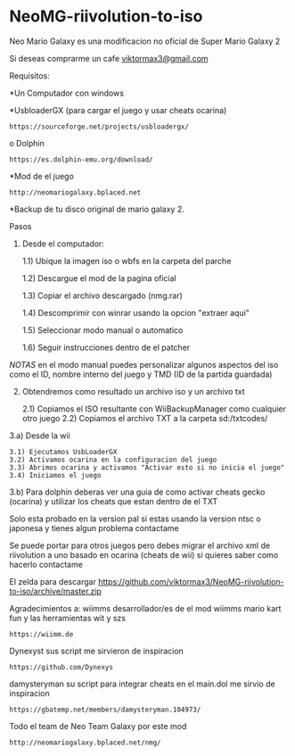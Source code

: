 # NeoMG-riivolution-to-iso
Neo Mario Galaxy es una modificacion no oficial de Super Mario Galaxy 2

Si deseas comprarme un cafe 
viktormax3@gmail.com

Requisitos:

*Un Computador con windows

*UsbloaderGX (para cargar el juego y usar cheats ocarina)

	https://sourceforge.net/projects/usbloadergx/

o Dolphin

	https://es.dolphin-emu.org/download/

*Mod de el juego

	http://neomariogalaxy.bplaced.net

*Backup de tu disco original de mario galaxy 2.

Pasos

1) Desde el computador:

	1.1) Ubique la imagen iso o wbfs en la carpeta del parche

	1.2) Descargue el mod de la pagina oficial

	1.3) Copiar el archivo descargado (nmg.rar)

	1.4) Descomprimir con winrar usando la opcion "extraer aqui"

	1.5) Seleccionar modo manual o automatico

	1.6) Seguir instrucciones dentro de el patcher

*NOTAS* en el modo manual puedes personalizar algunos aspectos del iso como el ID, nombre interno del juego y TMD (ID de la partida guardada)

2) Obtendremos como resultado un archivo iso y un archivo txt

	2.1) Copiamos el ISO resultante con WiiBackupManager como cualquier otro juego
	2.2) Copiamos el archivo TXT a la carpeta  sd:/txtcodes/
	
3.a) Desde la wii 

	3.1) Ejecutamos UsbLoaderGX
	3.2) Activamos ocarina en la configuracion del juego
	3.3) Abrimos ocarina y activamos "Activar esto si no inicia el juego"
	3.4) Iniciamos el juego 

3.b) Para dolphin deberas ver una guia de como activar cheats gecko (ocarina) y utilizar los cheats que estan dentro de el TXT

Solo esta probado en la version pal si estas 
usando la version ntsc o japonesa y tienes algun problema contactame

Se puede portar para otros juegos pero debes migrar el archivo xml de riivolution a uno basado en ocarina (cheats de wii) si quieres saber como hacerlo contactame

El zelda para descargar https://github.com/viktormax3/NeoMG-riivolution-to-iso/archive/master.zip

Agradecimientos a:
wiimms desarrollador/es de el mod wiimms mario kart fun y las herramientas wit y szs

	https://wiimm.de

Dynexyst sus script me sirvieron de inspiracion

	https://github.com/Dynexys

damysteryman su script para integrar cheats en el main.dol me sirvio de inspiracion

	https://gbatemp.net/members/damysteryman.104973/

Todo el team de Neo Team Galaxy por este mod

	http://neomariogalaxy.bplaced.net/nmg/

